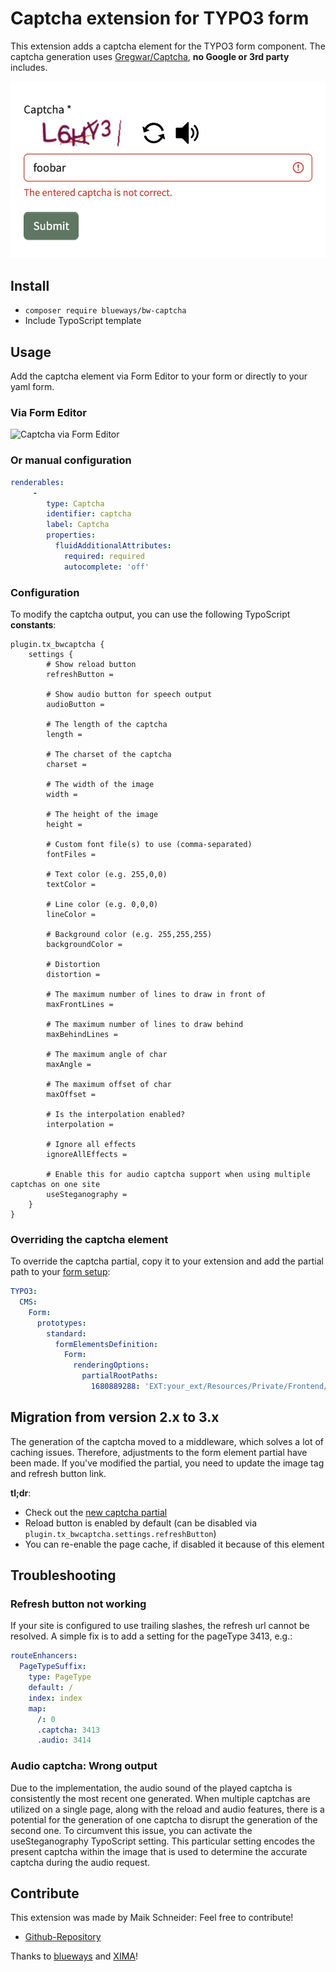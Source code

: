 # Captcha extension for TYPO3 form

This extension adds a captcha element for the TYPO3 form component. The captcha generation uses [Gregwar/Captcha](https://github.com/Gregwar/Captcha), **no Google or 3rd party** includes.  

![Frontend Captcha example](Documentation/Images/Example.png)

## Install

* ```composer require blueways/bw-captcha```
* Include TypoScript template

## Usage

Add the captcha element via Form Editor to your form or directly to your yaml form. 

### Via Form Editor

![Captcha via Form Editor](Documentation/Images/Example2.jpg)

### Or manual configuration

```yaml
renderables:
     -
        type: Captcha
        identifier: captcha
        label: Captcha
        properties:
          fluidAdditionalAttributes:
            required: required
            autocomplete: 'off'
```

### Configuration

To modify the captcha output, you can use the following TypoScript **constants**:

```typo3_typoscript
plugin.tx_bwcaptcha {
    settings {
        # Show reload button
        refreshButton =

        # Show audio button for speech output
        audioButton =
        
        # The length of the captcha
        length =
        
        # The charset of the captcha
        charset =
        
        # The width of the image
        width =
        
        # The height of the image
        height =
        
        # Custom font file(s) to use (comma-separated)
        fontFiles =
        
        # Text color (e.g. 255,0,0)
        textColor =
        
        # Line color (e.g. 0,0,0)
        lineColor =
        
        # Background color (e.g. 255,255,255)
        backgroundColor =
        
        # Distortion
        distortion =
        
        # The maximum number of lines to draw in front of
        maxFrontLines =
        
        # The maximum number of lines to draw behind
        maxBehindLines =
        
        # The maximum angle of char
        maxAngle =
        
        # The maximum offset of char
        maxOffset =
        
        # Is the interpolation enabled?
        interpolation =
        
        # Ignore all effects
        ignoreAllEffects =

        # Enable this for audio captcha support when using multiple captchas on one site
        useSteganography =
    }
}
```

### Overriding the captcha element

To override the captcha partial, copy it to your extension and add the partial path to your [form setup](https://docs.typo3.org/c/typo3/cms-form/main/en-us/I/Concepts/Configuration/Index.html#yaml-registration-for-the-frontend):

```yaml
TYPO3:
  CMS:
    Form:
      prototypes:
        standard:
          formElementsDefinition:
            Form:
              renderingOptions:
                partialRootPaths:
                  1680889288: 'EXT:your_ext/Resources/Private/Frontend/Partials/'
```

## Migration from version 2.x to 3.x 

The generation of the captcha moved to a middleware, which solves a lot of caching issues. Therefore, adjustments to the form element partial have been made. If you've modified the partial, you need to update the image tag and refresh button link.

**tl;dr**:

* Check out the [new captcha partial](https://github.com/maikschneider/bw_captcha/blob/master/Resources/Private/Frontend/Partials/Captcha.html)
* Reload button is enabled by default (can be disabled via `plugin.tx_bwcaptcha.settings.refreshButton`)
* You can re-enable the page cache, if disabled it because of this element 

## Troubleshooting

### Refresh button not working

If your site is configured to use trailing slashes, the refresh url cannot be resolved. A simple fix is to add a setting for the pageType 3413, e.g.:

```yaml
routeEnhancers:
  PageTypeSuffix:
    type: PageType
    default: /
    index: index
    map:
      /: 0
      .captcha: 3413
      .audio: 3414
```

### Audio captcha: Wrong output

Due to the implementation, the audio sound of the played captcha is consistently the most recent one generated. When multiple captchas are utilized on a single page, along with the reload and audio features, there is a potential for the generation of one captcha to disrupt the generation of the second one. To circumvent this issue, you can activate the useSteganography TypoScript setting. This particular setting encodes the present captcha within the image that is used to determine the accurate captcha during the audio request.

## Contribute

This extension was made by Maik Schneider: Feel free to contribute!

* [Github-Repository](https://github.com/maikschneider/bw_captcha)

Thanks to [blueways](https://www.blueways.de/) and [XIMA](https://www.xima.de/)!
